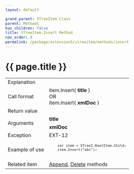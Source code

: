 ```yaml
---
layout: default

grand_parent: STreeItem Class
parent: Methods
has_children: false
title: STreeItem.Insert Method
nav_order: 9
permalink: /package/extension5/streeitem/methods/insert
---
```

# {{ page.title }}

<table>
  <tr>
    <td>Explanation</td>
    <td colspan="2"></td>
  </tr>
  <tr>
    <td>Call format</td>
    <td colspan="2">item.Insert( <b>title</b> )<br>OR<br>item.Insert( <b>xmlDoc</b> )</td>
  </tr>
  <tr>
    <td>Return value</td>
    <td colspan="2"></td>
  </tr>  
  <tr>
    <td rowspan="2">Arguments</td>
    <td><b>title</b></td>
    <td></td>
  </tr>
  <tr>
    <td><b>xmlDoc</b></td>
    <td></td>
  </tr>
  <tr>
    <td>Exception</td>
    <td>EXT-12</td>
    <td></td>
  </tr>
  <tr>
    <td>Example of use</td>
    <td colspan="2"><code><pre>
    var item = STree1.RootItem.Child;
    item.Insert("abc");
    </pre></code></td>
  </tr>
  <tr>
    <td>Related item</td>
    <td colspan="2"><a href="/package/extension5/streeitem/methods/append">Append</a>, <a href="/package/extension5/streeitem/methods/delete">Delete</a> methods</td>
  </tr>
</table>
